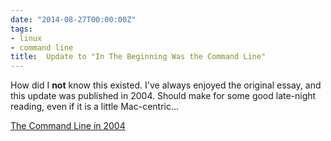 ```yaml
---
date: "2014-08-27T00:00:00Z"
tags:
- linux
- command line
title:  Update to "In The Beginning Was the Command Line"
---
```


How did I **not** know this existed.  I've always enjoyed the original essay, and this update was published in 2004.  Should make for some good late-night reading, even if it is a little Mac-centric...

[The Command Line in 2004](http://garote.bdmonkeys.net/commandline/index.html)

